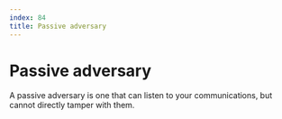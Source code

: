```yaml
---
index: 84
title: Passive adversary
---
```

# Passive adversary

A passive adversary is one that can listen to your communications, but cannot directly tamper with them.